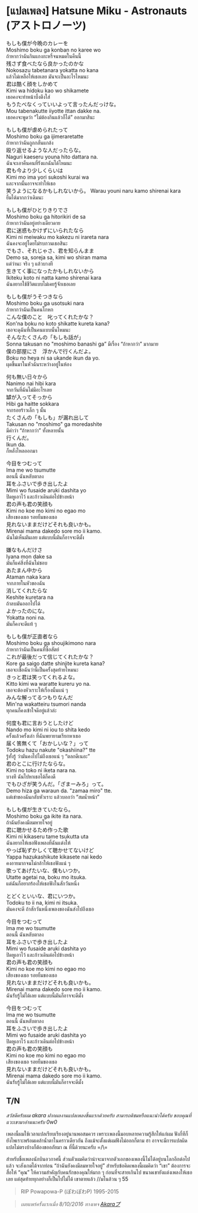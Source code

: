 # [แปลเพลง] Hatsune Miku - Astronauts (アストロノーツ)

もしも僕が今晩のカレーを   
Moshimo boku ga konban no karee wo  
ถ้าหากว่าฉันกินแกงกะหรี่จนหมดในคืนนี้  
残さず食べたなら良かったのかな  
Nokosazu tabetanara yokatta no kana  
แล้วไม่เหลือให้เธอเลย มันจะเป็นอะไรไหมนะ  
君は酷く顔をしかめて  
Kimi wa hidoku kao wo shikamete   
เธอคงจะทำหน้าบึ้งตึงใส่  
もうたべなくっていいよって言ったんだっけな。   
Mou tabenakutte iiyotte ittan dakke na.  
เธอคงจะพูดว่า “ไม่ต้องกินแล้วก็ได้” ออกมาสินะ  

もしも僕が虐められたって   
Moshimo boku ga ijimeraretatte  
ถ้าหากว่าฉันถูกกลั่นแกล้ง  
殴り返せるような人だったらな。   
Naguri kaeseru youna hito dattara na.  
ฉันจะเอาคืนคนที่รังแกฉันได้ไหมนะ  
君も今より少しくらいは   
Kimi mo ima yori sukoshi kurai wa  
และจากนั้นอาจจะทำให้เธอ  
笑うようになるかもしれないから。 
Warau youni naru kamo shirenai kara  
ยิ้มได้มากกว่าเดิมนะ   	 

もしも僕がひとりきりでさ   
Moshimo boku ga hitorikiri de sa  
ถ้าหากว่าฉันอยู่อย่างเดียวดาย  
君に迷惑もかけずにいられたなら   
Kimi ni meiwaku mo kakezu ni irareta nara  
ฉันคงจะอยู่โดยไม่รบกวนเธอสินะ  
でもさ、それじゃさ、君を知らんまま   
Demo sa, soreja sa, kimi wo shiran mama  
แต่ว่านะ จริง ๆ แล้วบางที  
生きてく事になったかもしれないから   
Ikiteku koto ni natta kamo shirenai kara  
ฉันอยากใช้ชีวิตแบบไม่เคยรู้จักเธอเลย  
 
もしも僕がうそつきなら   
Moshimo boku ga usotsuki nara  
ถ้าหากว่าฉันเป็นคนโกหก  
こんな僕のこと　叱ってくれたかな？   
Kon'na boku no koto shikatte kureta kana?  
เธอจะดุฉันที่เป็นคนแบบนั้นไหมนะ  
そんなたくさんの「もしも話が」   
Sonna takusan no "moshimo banashi ga”
มีเรื่อง “ถ้าหากว่า” มากมาย  
僕の部屋にさ　浮かんで行くんだよ。   
Boku no heya ni sa ukande ikun da yo.  
ผุดขึ้นมาในหัวฉันระหว่างอยู่ในห้อง   

何も無い日々から   
Nanimo nai hibi kara  
จากวันที่ฉันไม่มีอะไรเลย  
罅が入ってそっから   
Hibi ga haitte sokkara  
จากรอยร้าวเล็ก ๆ นั้น  
たくさんの「もしも」が漏れ出して   
Takusan no "moshimo" ga moredashite  
มีคำว่า “ถ้าหากว่า” ทั้งหลายนั้น  
行くんだ。   
Ikun da.  
ก็หลั่งไหลออกมา  
 
今目をつむって   
Ima me wo tsumutte  
ตอนนี้ ฉันหลับตาลง  
耳をふさいで歩き出したよ   
Mimi wo fusaide aruki dashita yo  
ปิดหูเอาไว้ และก้าวเดินต่อไปข้างหน้า  
君の声も君の笑顔も   
Kimi no koe mo kimi no egao mo  
เสียงของเธอ รอยยิ้มของเธอ  
見れないままだけどそれも良いかも。   
Mirenai mama dakedo sore mo ii kamo.  
ฉันไม่เห็นมันเลย แต่แบบนี้มันก็อาจจะดีมั้ง  
 
嫌なもんだけさ   
Iyana mon dake sa  
มันก็แค่สิ่งที่ฉันไม่ชอบ  
あたまん中から   
Ataman naka kara  
จากภายในหัวของฉัน  
消してくれたらな   
Keshite kuretara na  
ถ้าลบมันออกไปได้  
よかったのにな。   
Yokatta noni na.  
มันก็คงจะดีแท้ ๆ  
 
もしも僕が正直者なら   
Moshimo boku ga shoujikimono nara  
ถ้าหากว่าฉันเป็นคนที่ซื่อสัตย์  
これが最後だって信じてくれたかな？   
Kore ga saigo datte shinjite kureta kana?  
เธอจะเชื่อฉันว่านี่เป็นครั้งสุดท้ายไหมนะ  
きっと君は笑ってくれるよな。   
Kitto kimi wa waratte kureru yo na.  
เธอจะต้องหัวเราะให้เรื่องนั้นแน่ ๆ  
みんな解ってるつもりなんだ   
Min'na wakatteiru tsumori nanda  
ทุกคนก็คงเข้าใจดีอยู่แล้วล่ะ  
 
何度も君に言おうとしたけど   
Nando mo kimi ni iou to shita kedo  
ครั้งแล้วครั้งเล่า ที่ฉันพยายามเรียกหาเธอ  
届く筈無くて「おかしいな？」って   
Todoku hazu nakute "okashiina?" tte  
รู้ทั้งรู้ ว่ามันคงไปไม่ถึงเธอแน่ ๆ “ตลกดีเนอะ”   
君のとこに行けたならな。   
Kimi no toko ni iketa nara na.  
บางที ฉันไปหาเธอได้ก็คงดี  
でもひざが笑うんだ。「ざまーみろ」って。   
Demo hiza ga waraun da. "zamaa miro" tte.  
แต่เข่าของฉันกลับหัวเราะ แล้วบอกว่า “สมน้ำหน้า”  
 
もしも僕が生きていたなら。   
Moshimo boku ga ikite ita nara.  
ถ้าฉันยังคงมีลมหายใจอยู่  
君に聴かせるため作った歌   
Kimi ni kikaseru tame tsukutta uta  
ฉันอยากให้เธอฟังเพลงที่ฉันแต่งให้  
やっぱ恥ずかしくて聴かせてないけど   
Yappa hazukashikute kikasete nai kedo  
คงอายมากจนไม่กล้าให้เธอฟังแน่ ๆ  
歌ってあげたいな、僕もいつか。   
Utatte agetai na, boku mo itsuka.  
แต่ฉันก็อยากร้องให้เธอฟังในสักวันหนึ่ง  
 
とどくといいな、君にいつか。   
Todoku to ii na, kimi ni itsuka.  
มันคงจะดี ถ้าสักวันหนึ่งเพลงของฉันส่งไปถึงเธอ  
 
今目をつむって   
Ima me wo tsumutte  
ตอนนี้ ฉันหลับตาลง  
耳をふさいで歩き出したよ   
Mimi wo fusaide aruki dashita yo  
ปิดหูเอาไว้ และก้าวเดินต่อไปข้างหน้า  
君の声も君の笑顔も   
Kimi no koe mo kimi no egao mo  
เสียงของเธอ รอยยิ้มของเธอ  
見れないままだけどそれも良いかも。   
Mirenai mama dakedo sore mo ii kamo.  
ฉันรับรู้ไม่ได้เลย แต่แบบนี้มันก็อาจจะดีมั้ง  
 
今目をつむって   
Ima me wo tsumutte  
ตอนนี้ ฉันหลับตาลง  
耳をふさいで歩き出したよ   
Mimi wo fusaide aruki dashita yo  
ปิดหูเอาไว้ และก้าวเดินต่อไปข้างหน้า  
君の声も君の笑顔も   
Kimi no koe mo kimi no egao mo  
เสียงของเธอ รอยยิ้มของเธอ  
見れないままだけどそれも良いかも。   
Mirenai mama dakedo sore mo ii kamo.  
ฉันรับรู้ไม่ได้เลย แต่แบบนี้มันก็อาจจะดีมั้ง  

## T/N
*สวัสดีครับผม akara ฝากผลงานแปลเพลงชิ้นแรกด้วยครับ สามารถติชมหรือแนะนำได้ครับ ขอบคุณที่แวะเขามาอ่านนะครับ 0w0*  
 
เพลงนี้ผมใช้เวลาแปลเรียบเรียงอยู่นานพอสมควร เพราะเพลงนี้มอบหลายความรู้สึกให้แก่ผม ฟังกี่ทีก็ยังไพเราะพร้อมเคล้าน้ำตาในคราวเดียวกัน ถึงแม้จะตั้งแต่ผมฟังไม่ออกก็ตาม ฮา    อาจจะมีการแปลผิดแปลไม่ตรงบ้างก็ต้องขออภัยมา ณ ที่นี้ด้วยนะครับ =/\\=  

สำหรับชื่อเพลงนักบินอวกาศนี้ ส่วนตัวผมคิดว่าน่าจะมาจากตัวเอกของเพลงนี้ไม่ได้อยู่บนโลกอีกต่อไปแล้ว จะสังเกตได้จากท่อน “ถ้าฉันยังคงมีลมหายใจอยู่” สำหรับข้อคิดเพลงนี้ผมคิดว่า “เขา” ต้องการจะสื่อให้ “คุณ” ให้ความสำคัญกับคนรักของคุณให้มาก ๆ ก่อนที่จะสายเกินไป ขนาดเขายังแต่งเพลงให้เธอเลย แต่สุดท้ายทุกอย่างก็เป็นไปไม่ได้ เขาตายแล้ว //มโนล้วน ๆ 55

> RIP Powapowa-P (ぽわぽわP) 1995-2015


> *เผยแพร่ครั้งแรกเมื่อ 8/10/2016 ทางเพจ [Akaraプ](https://www.facebook.com/AkaraSellegg/)*

